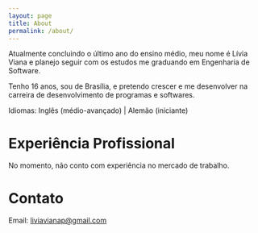 ```yaml
---
layout: page
title: About
permalink: /about/
---
```

Atualmente concluindo o último ano do ensino médio, meu nome é Lívia Viana e planejo seguir com os estudos me graduando em Engenharia de Software.

Tenho 16 anos, sou de Brasília, e pretendo crescer e me desenvolver na carreira de desenvolvimento de programas e softwares.

Idiomas: Inglês (médio-avançado) | Alemão (iniciante)

# Experiência Profissional

No momento, não conto com experiência no mercado de trabalho.


# Contato

Email: liviavianap@gmail.com
